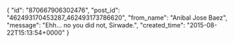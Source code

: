  {
   "id": "870667906302476",
   "post_id": "462493170453287_462493173786620",
   "from_name": "Anibal Jose Baez",
   "message": "Ehh... no you did not, Sirwade.",
   "created_time": "2015-08-22T15:13:54+0000"
 }
